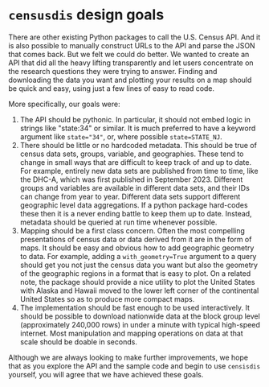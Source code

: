 # `censusdis` design goals

There are other existing Python packages to call the U.S.
Census API. And it is also possible to manually construct
URLs to the API and parse the JSON that comes back. But we
felt we could do better. We wanted to create an API that
did all the heavy lifting transparently and let users 
concentrate on the research questions they were trying to
answer. Finding and downloading the data you want and 
plotting your results on a map should be quick and easy,
using just a few lines of easy to read code.

More specifically, our goals were:

1. The API should be pythonic. In particular, it should not
   embed logic in strings like "state:34" or similar. It is
   much preferred to have a keyword argument like
   `state="34"`,  or, where possible `state=STATE_NJ`.
2. There should be little or no hardcoded metadata. This 
   should be true of census data sets, groups, variable, and
   geographies. These tend to change in small ways that
   are difficult to keep track of and up to date. For example,
   entirely new data sets are published from time to time,
   like the DHC-A, which was first published in September 2023.
   Different groups and variables are available in different
   data sets, and their IDs can change from year to year.
   Different data sets support different geographic level
   data aggregations. If a python package hard-codes these
   then it is a never ending battle to keep them up to date.
   Instead, metadata should be queried at run time whenever
   possible.
4. Mapping should be a first class concern. Often the most
   compelling presentations of census data or data derived
   from it are in the form of maps. It should be easy and
   obvious how to add geographic geometry to data. For
   example, adding a `with_geometry=True` argument to a query
   should get you not just the census data you want but
   also the geometry of the geographic regions in a format
   that is easy to plot. On a related note, the package
   should provide a nice utility to plot the United States
   with Alaska and Hawaii moved to the lower left corner
   of the continental United States so as to produce more
   compact maps.
5. The implementation should be fast enough to be used
   interactively. It should be possible
   to download nationwide data at the block group level
   (approximately 240,000 rows) in under a minute with
   typical high-speed internet. Most manipulation and
   mapping operations on data at that scale should be 
   doable in seconds.

Although we are always looking to make further improvements,
we hope that as you explore the API and the sample code
and begin to use `censisdis` yourself, you will agree that 
we have achieved these goals.
